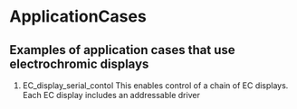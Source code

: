 # ApplicationCases
Examples of application cases that use electrochromic displays
---
1) EC_display_serial_contol
This enables control of a chain of EC displays. Each EC display includes an addressable driver
